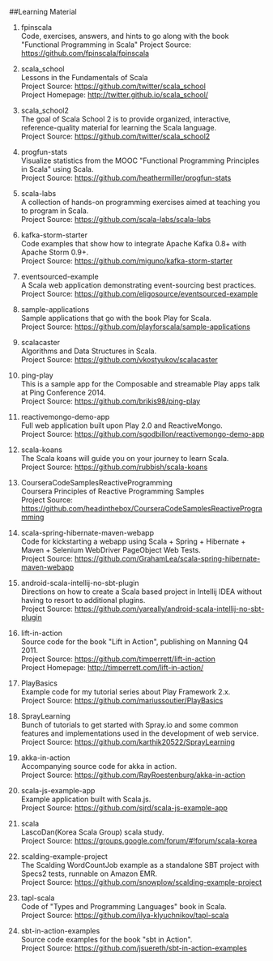 ##Learning Material

1. fpinscala   
Code, exercises, answers, and hints to go along with the book "Functional Programming in Scala"
Project Source: https://github.com/fpinscala/fpinscala 

1. scala_school   
Lessons in the Fundamentals of Scala   
Project Source: https://github.com/twitter/scala_school    
Project Homepage: http://twitter.github.io/scala_school/ 

1. scala_school2   
The goal of Scala School 2 is to provide organized, interactive, reference-quality material for learning the Scala language.    
Project Source: https://github.com/twitter/scala_school2  

1. progfun-stats  
Visualize statistics from the MOOC "Functional Programming Principles in Scala" using Scala.   
Project Source: https://github.com/heathermiller/progfun-stats

1. scala-labs  
A collection of hands-on programming exercises aimed at teaching you to program in Scala.   
Project Source: https://github.com/scala-labs/scala-labs  

1. kafka-storm-starter   
Code examples that show how to integrate Apache Kafka 0.8+ with Apache Storm 0.9+.  
Project Source: https://github.com/miguno/kafka-storm-starter  

1. eventsourced-example    
A Scala web application demonstrating event-sourcing best practices.   
Project Source: https://github.com/eligosource/eventsourced-example   

1. sample-applications    
Sample applications that go with the book Play for Scala.    
Project Source: https://github.com/playforscala/sample-applications  

1. scalacaster    
Algorithms and Data Structures in Scala.    
Project Source: https://github.com/vkostyukov/scalacaster   

1. ping-play   
This is a sample app for the Composable and streamable Play apps talk at Ping Conference 2014.     
Project Source: https://github.com/brikis98/ping-play   

1. reactivemongo-demo-app    
Full web application built upon Play 2.0 and ReactiveMongo.    
Project Source: https://github.com/sgodbillon/reactivemongo-demo-app  

1. scala-koans   
The Scala koans will guide you on your journey to learn Scala.     
Project Source: https://github.com/rubbish/scala-koans

1. CourseraCodeSamplesReactiveProgramming      
Coursera Principles of Reactive Programming Samples     
Project Source: https://github.com/headinthebox/CourseraCodeSamplesReactiveProgramming  

1. scala-spring-hibernate-maven-webapp    
Code for kickstarting a webapp using Scala + Spring + Hibernate + Maven + Selenium WebDriver PageObject Web Tests.    
Project Source: https://github.com/GrahamLea/scala-spring-hibernate-maven-webapp   

1. android-scala-intellij-no-sbt-plugin    
Directions on how to create a Scala based project in Intellij IDEA without having to resort to additional plugins.    
Project Source: https://github.com/yareally/android-scala-intellij-no-sbt-plugin   

1. lift-in-action    
Source code for the book "Lift in Action", publishing on Manning Q4 2011.    
Project Source: https://github.com/timperrett/lift-in-action     
Project Homepage: http://timperrett.com/lift-in-action/   

1. PlayBasics    
Example code for my tutorial series about Play Framework 2.x.     
Project Source: https://github.com/mariussoutier/PlayBasics   

1. SprayLearning      
Bunch of tutorials to get started with Spray.io and some common features and implementations used in the development of web service.      
Project Source: https://github.com/karthik20522/SprayLearning  

1. akka-in-action   
Accompanying source code for akka in action.    
Project Source: https://github.com/RayRoestenburg/akka-in-action

1. scala-js-example-app     
Example application built with Scala.js.    
Project Source: https://github.com/sjrd/scala-js-example-app   

1. scala    
LascoDan(Korea Scala Group) scala study.    
Project Source: https://groups.google.com/forum/#!forum/scala-korea   

1. scalding-example-project     
The Scalding WordCountJob example as a standalone SBT project with Specs2 tests, runnable on Amazon EMR.     
Project Source: https://github.com/snowplow/scalding-example-project   

1. tapl-scala    
Code of "Types and Programming Languages" book in Scala.     
Project Source: https://github.com/ilya-klyuchnikov/tapl-scala  

1. sbt-in-action-examples    
Source code examples for the book "sbt in Action".     
Project Source: https://github.com/jsuereth/sbt-in-action-examples   
    		